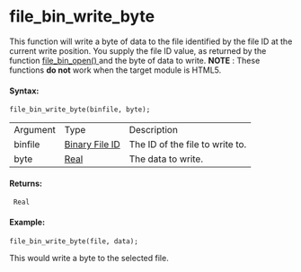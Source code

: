 # file_bin_write_byte

This function will write a byte of data to the file identified by the
file ID at the current write position. You supply the file ID value, as
returned by the function [ file_bin_open() ](file_bin_open) and the
byte of data to write. **NOTE** : These functions **do not** work when
the target module is HTML5.

#### Syntax:

``` gml
file_bin_write_byte(binfile, byte);
```

|          |                                                                                                                  |                                 |
|----------|------------------------------------------------------------------------------------------------------------------|---------------------------------|
| Argument | Type                                                                                                             | Description                     |
| binfile  |  [Binary File ID](../../../../../GameMaker_Language/GML_Reference/File_Handling/Binary_Files/file_bin_open)  | The ID of the file to write to. |
| byte     |  [Real](../../../../../GameMaker_Language/GML_Overview/Data_Types)                                           | The data to write.              |

#### Returns:

``` gml
 Real
```

#### Example:

``` gml
file_bin_write_byte(file, data);
```

This would write a byte to the selected file.
